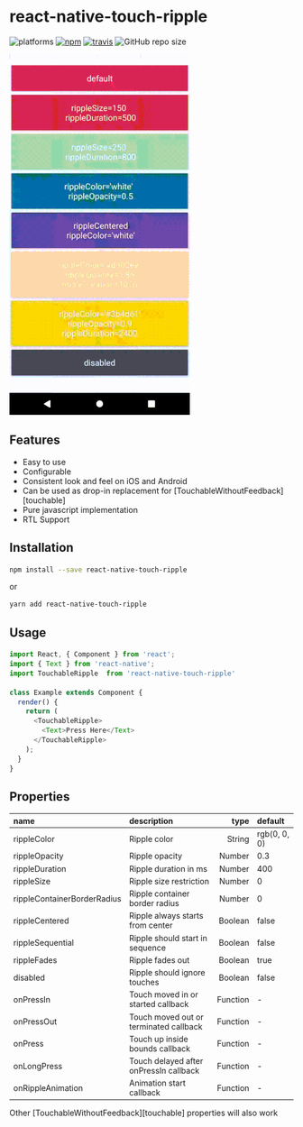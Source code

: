 # react-native-touch-ripple
![platforms](https://img.shields.io/badge/platforms-Android%20|%20iOS-brightgreen.svg)
[![npm](https://img.shields.io/npm/v/react-native-touch-ripple)](https://www.npmjs.com/package/react-native-touch-ripple)
[![travis](https://travis-ci.org/gusgard/react-native-swiper-flatlist.svg?branch=master)](https://www.npmjs.com/package/react-native-touch-ripple)
![GitHub repo size](https://img.shields.io/github/repo-size/noddy1996/react-native-touch-ripple)


![Demo](https://github.com/noddy1996/react-native-touch-ripple/blob/master/example/demo/ezgif.com-gif-maker.gif)

## Features

* Easy to use
* Configurable
* Consistent look and feel on iOS and Android
* Can be used as drop-in replacement for [TouchableWithoutFeedback][touchable]
* Pure javascript implementation
* RTL Support

## Installation

```bash
npm install --save react-native-touch-ripple
```
or
```bash
yarn add react-native-touch-ripple
```

## Usage

```javascript
import React, { Component } from 'react';
import { Text } from 'react-native';
import TouchableRipple  from 'react-native-touch-ripple'

class Example extends Component {
  render() {
    return (
      <TouchableRipple>
        <Text>Press Here</Text>
      </TouchableRipple>
    );
  }
}
```

## Properties

 name                        | description                            | type     | default
:--------------------------- |:-------------------------------------- | --------:|:------------
 rippleColor                 | Ripple color                           |   String | rgb(0, 0, 0)
 rippleOpacity               | Ripple opacity                         |   Number | 0.3
 rippleDuration              | Ripple duration in ms                  |   Number | 400
 rippleSize                  | Ripple size restriction                |   Number | 0
 rippleContainerBorderRadius | Ripple container border radius         |   Number | 0
 rippleCentered              | Ripple always starts from center       |  Boolean | false
 rippleSequential            | Ripple should start in sequence        |  Boolean | false
 rippleFades                 | Ripple fades out                       |  Boolean | true
 disabled                    | Ripple should ignore touches           |  Boolean | false
 onPressIn                   | Touch moved in or started callback     | Function | -
 onPressOut                  | Touch moved out or terminated callback | Function | -
 onPress                     | Touch up inside bounds callback        | Function | -
 onLongPress                 | Touch delayed after onPressIn callback | Function | -
 onRippleAnimation           | Animation start callback               | Function | -

Other [TouchableWithoutFeedback][touchable] properties will also work


